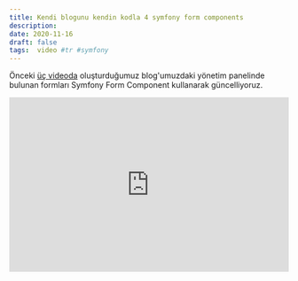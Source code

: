 ```yaml
---
title: Kendi blogunu kendin kodla 4 symfony form components
description:
date: 2020-11-16 
draft: false
tags:  video #tr #symfony
---
```



Önceki [üç videoda](https://emre.xyz/kendi-blogunu-kendin-kodla) oluşturduğumuz blog'umuzdaki yönetim panelinde bulunan formları Symfony Form Component kullanarak güncelliyoruz.

<iframe width="%100" style="width:100%" height="315" src="https://www.youtube.com/embed/rBjMAlWxz9I" frameborder="0" allow="accelerometer; autoplay; clipboard-write; encrypted-media; gyroscope; picture-in-picture" allowfullscreen></iframe>

